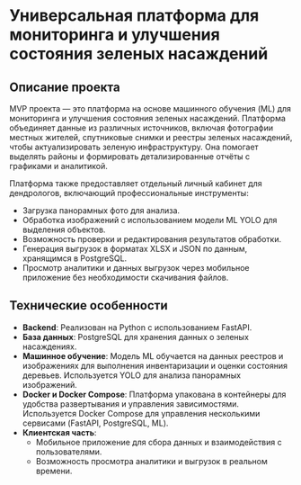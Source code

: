 # Универсальная платформа для мониторинга и улучшения состояния зеленых насаждений

## Описание проекта
MVP проекта — это платформа на основе машинного обучения (ML) для мониторинга и улучшения состояния зеленых насаждений. Платформа объединяет данные из различных источников, включая фотографии местных жителей, спутниковые снимки и реестры зеленых насаждений, чтобы актуализировать зеленую инфраструктуру. Она помогает выделять районы и формировать детализированные отчёты с графиками и аналитикой.

Платформа также предоставляет отдельный личный кабинет для дендрологов, включающий профессиональные инструменты:
- Загрузка панорамных фото для анализа.
- Обработка изображений с использованием модели ML YOLO для выделения объектов.
- Возможность проверки и редактирования результатов обработки.
- Генерация выгрузок в форматах XLSX и JSON по данным, хранящимся в PostgreSQL.
- Просмотр аналитики и данных выгрузок через мобильное приложение без необходимости скачивания файлов.

## Технические особенности
- **Backend**: Реализован на Python с использованием FastAPI.
- **База данных**: PostgreSQL для хранения данных о зеленых насаждениях.
- **Машинное обучение**: Модель ML обучается на данных реестров и изображениях для выполнения инвентаризации и оценки состояния деревьев. Используется YOLO для анализа панорамных изображений.
- **Docker и Docker Compose**: Платформа упакована в контейнеры для удобства развертывания и управления зависимостями. Используется Docker Compose для управления несколькими сервисами (FastAPI, PostgreSQL, ML).
- **Клиентская часть**:
  - Мобильное приложение для сбора данных и взаимодействия с пользователями.
  - Возможность просмотра аналитики и выгрузок в реальном времени.
